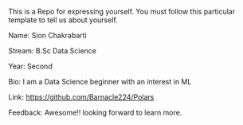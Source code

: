 
This is a Repo for expressing yourself. You must follow this particular template to tell us about yourself.

Name: Sion Chakrabarti

Stream: B.Sc Data Science

Year: Second

Bio: I am a Data Science beginner with an interest in ML

Link: https://github.com/Barnacle224/Polars

Feedback: Awesome!! looking forward to learn more.